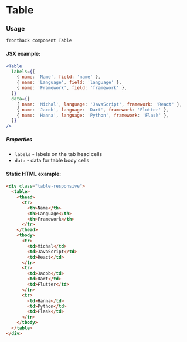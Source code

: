 # Table

### Usage

```
fronthack component Table
```

#### JSX example:

```jsx
<Table
  labels={[
    { name: 'Name', field: 'name' },
    { name: 'Language', field: 'language' },
    { name: 'Framework', field: 'framework' },
  ]}
  data={[
    { name: 'Michal', language: 'JavaScript', framework: 'React' },
    { name: 'Jacob', language: 'Dart', framework: 'Flutter' },
    { name: 'Hanna', language: 'Python', framework: 'Flask' },
  ]}
/>
```

##### Properties

* `labels` - labels on the tab head cells
* `data` - data for table body cells


#### Static HTML example:

```html
<div class="table-responsive">
  <table>
    <thead>
      <tr>
        <th>Name</th>
        <th>Language</th>
        <th>Framework</th>
      </tr>
    </thead>
    <tbody>
      <tr>
        <td>Michal</td>
        <td>JavaScript</td>
        <td>React</td>
      </tr>
      <tr>
        <td>Jacob</td>
        <td>Dart</td>
        <td>Flutter</td>
      </tr>
      <tr>
        <td>Hanna</td>
        <td>Python</td>
        <td>Flask</td>
      </tr>
    </tbody>
  </table>
</div>
```